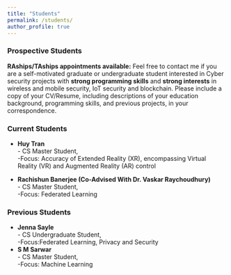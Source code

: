 ```yaml
---
title: "Students"
permalink: /students/
author_profile: true
---
```




### <i class="fa fa-fw fa-user-plus" aria-hidden="true"></i> Prospective Students

**RAships/TAships appointments available:** Feel free to contact me if you are a self-motivated graduate or undergraduate student interested in Cyber security projects with **strong programming skills** and **strong interests** in wireless and mobile security, IoT security and blockchain. Please include a copy of your CV/Resume, including descriptions of your education background, programming skills, and previous projects, in your correspondence. 

### <i class="fa fa-fw fa-users" aria-hidden="true"></i> Current Students
* **Huy Tran** <br> - CS Master Student, 
                  <br> -Focus: Accuracy of Extended Reality (XR), encompassing Virtual Reality (VR) and Augmented Reality (AR) control

* **Rachishun Banerjee (Co-Advised With Dr. Vaskar Raychoudhury)** <br> - CS Master Student, 
                  <br> -Focus: Federated Learning

### <i class="fa fa-fw fa-users" aria-hidden="true"></i> Previous Students
* **Jenna Sayle** <br> - CS Undergraduate Student, 
                  <br> -Focus:Federated Learning, Privacy and Security
* **S M Sarwar** <br> - CS Master Student, 
                  <br> -Focus: Machine Learning






